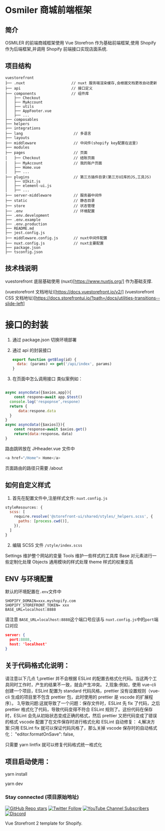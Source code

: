 # Osmiler 商城前端框架

## 简介

OSMILER 的前端商城框架使用 Vue Storefron 作为基础前端框架,使用 Shopify 作为后端框架,并调用 Shopify 前端接口实现店面系统.

## 项目结构

```
vuestorefront
├── .nuxt                     // nuxt 服务端渲染缓存,会根据文档更改自动更新
├── api                       // 接口定义
├── components                // 组件库
│   ├── Checkout
│   ├── MyAccount
│   ├── utils
│   ├── AppFooter.vue
│   ├── ...
├── composables
├── helpers
├── integrations
├── lang                       // 多语言
├── layouts
├── middleware                 // 中间件(shopify key配置在这里)
├── modules
├── pages                      // 页面
│   ├── Checkout               // 结账页面
│   ├── MyAccount              // 我的账户页面
│   ├── Home.vue
│   ├── ...
├── plugins                    // 第三方插件目录(第三方UI库的JS,工具JS)
│   ├── UIkit.js
│   ├── element-ui.js
│   ├── ...
├── server-middleware          // 服务器中间件
├── static                     // 静态目录
├── store                      // 状态管理
├── .env                       // 环境配置
├── .env.development
├── .env.example
├── .env.production
├── README.md
├── jest.config.js
├── middleware.config.js       // nuxt中间件配置
├── nuxt.config.js             // nuxt主要配置
├── package.json
├── tsconfig.json

```

## 技术栈说明

vuestorefront 底层基础使用 (nuxt)[https://www.nuxtjs.org/] 作为基础支撑.

(vuestorefront 文档地址)[https://docs.vuestorefront.io/v2/]
(vuestorefront CSS 文档地址)[https://docs.storefrontui.io/?path=/docs/utilities-transitions--slide-left]

# 接口的封装

1. 通过 package.json 切换环境部署
2. 通过 api 的封装接口

   ```js
   export function getBlog(id) {
     data: (params) => get('/api/index', params)
   }
   ```

3. 在页面中怎么调用接口
   类似案例如：

```js

async asyncdata({$axios,app}){
    const respone=await app.$test()
  console.log('respopnse‘,respone)
  return {
      data:respone.data
  }
}
async asyncdata({$axios]}){
    const response=await $axios.get()
    return(data:response。data)
}

```

路由跳转放在 JHheader.vue 文件中

```js
<a href="/Home"> Home</a>
```

页面路由的路径只需要 /about

## 如何自定义样式

1. 首先在配置文件中,注册样式文件: `nuxt.config.js`

```js
styleResources: {
  scss: [
    require.resolve('@storefront-ui/shared/styles/_helpers.scss', {
      paths: [process.cwd()],
    }),
  ]
}
```

2. 编辑 SCSS 文件 `/style/index.scss`

Settings 维护整个网站的变量
Tools 维护一些样式的工具库
Base 对元素进行一些定制化处理
Objects 通用模块的样式处理
theme 样式的权重变高

## ENV 与环境配置

默认的环境配置在`.env`文件中

```
SHOPIFY_DOMAIN=xxx.myshopify.com
SHOPIFY_STOREFRONT_TOKEN= xxx
BASE_URL=localhost:8888
```

请注意 `BASE_URL=localhost:8888`这个端口号应该与 `nuxt.config.js`中的`port`端口对应

```json
server: {
  port:8888,
  host: 'localhost'
}
```

## 关于代码格式化说明：

请注意以下几点
1,prettier 并不会根据 ESLint 的配置去格式化代码。当这两个工具同时工作时，产生的结果不一致，就会产生冲突。
2,现象:例如，使用 vue-cli 创建一个项目，ESLint 配置为 standard 代码风格，prettier 没有设置规则（vue-cli 生成的项目里不包含 prettier 包，此时使用的 prettier 是 vscode 的扩展程序）。
3,导致问题:这就导致了一个问题：保存文件时，ESLint 先 fix 了代码，之后 prettier 格式化了代码，导致代码变得不符合 ESLint 规则了。这份代码在保存时，ESLint 会先从初始状态变成正确的格式，然后 prettier 又把代码变成了错误的格式 vscode 配置了在文件保存时进行格式化和 ESLint 自动修复：
4,解决方案:只用 ESLint fix 就可以保证代码风格了，那么关掉 vscode 保存时的自动格式化：
"editor.formatOnSave": false,

只需要 yarn lintfix 就可以修复代码格式统一格式化

## 项目启动使用：

yarn install

yarn dev

### Stay connected (项目原始地址)

[![GitHub Repo stars](https://img.shields.io/github/stars/vuestorefront/vue-storefront?style=social)](https://github.com/vuestorefront/vue-storefront)
[![Twitter Follow](https://img.shields.io/twitter/follow/vuestorefront?style=social)](https://twitter.com/vuestorefront)
[![YouTube Channel Subscribers](https://img.shields.io/youtube/channel/subscribers/UCkm1F3Cglty3CE1QwKQUhhg?style=social)](https://www.youtube.com/c/VueStorefront)
[![Discord](https://img.shields.io/discord/770285988244750366?label=join%20discord&logo=Discord&logoColor=white)](https://discord.vuestorefront.io)

Vue Storefront 2 template for Shopify.
